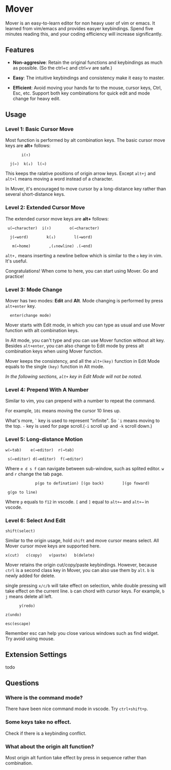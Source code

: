 # Mover

Mover is an easy-to-learn editor for non heavy user of vim or emacs. It learned from vim/emacs and provides easyer keybindings. Spend five minutes reading this, and your coding efficiency will increase significantly.

## Features

* **Non-aggresive**: Retain the original functions and keybindings as much as possible. (So the ctrl+c and ctrl+v are safe.)

* **Easy**: The intuitive keybindings and consistency make it easy to master.

* **Efficient**: Avoid moving your hands far to the mouse, cursor keys, Ctrl, Esc, etc. Support both key combinations for quick edit and mode change for heavy edit.

## Usage

### **Level 1: Basic Cursor Move**

Most function is performed by alt combination keys. The basic cursor move keys are **alt+** follows:

```
       i(↑)

  j(←)  k(↓)  l(→)
```
This keeps the ralative positions of origin arrow keys. Except `alt+j` and `alt+l` means moving a word instead of a character.

In Mover, it's encouraged to move cursor by a long-distance key rather than several short-distance keys.

### **Level 2: Extended Cursor Move**

The extended cursor move keys are **alt+** follows:
```
 u(←character)  i(↑)        o(→character)

  j(←word)        k(↓)        l(→word)

   m(←home)        ,(↓newline) .(→end)
```

`alt+,` means inserting a newline bellow which is similar to the `o` key in vim. It's useful.

Congratulations! When come to here, you can start using Mover. Go and practice!

### **Level 3: Mode Change**

Mover has two modes: **Edit** and **Alt**. Mode changing is performed by press `alt+enter` key.
```
  enter(change mode)
```

Mover starts with Edit mode, in which you can type as usual and use Mover function with alt combination keys.

In Alt mode, you can't type and you can use Mover function without alt key. Besides `alt+enter`, you can also change to Edit mode by press alt combination keys when using Mover function.

Mover keeps the consistency, and all the `alt+(key)` function in Edit Mode equals to the single `(key)` function in Alt mode.

*In the following sections, `alt+` key in Edit Mode will not be noted.*

### **Level 4: Prepend With A Number**

Similar to vim, you can prepend with a number to repeat the command.

For example, `10i` means moving the cursor 10 lines up.

What's more,  `` ` `` key is used to represent "infinite". So `` `i `` means moving to the top.
`-` key is used for page scroll.(`-i` scroll up and `-k` scroll down.)

### **Level 5: Long-distance Motion**

```
w(←tab)    e(→editor)  r(→tab)

 s(←editor) d(→editor)  f(→editor)
```
Where `e d s f` can navigate between sub-window, such as splited editor. `w` and `r` change the tab page.

```
             p(go to defination) [(go back)        ](go foward)

 g(go to line)
```
Where `p` equals to `f12` in vscode. `[` and `]` equal to `alt+←` and `alt+→` in vscode.

### **Level 6: Select And Edit**
```
shift(select)
```
Similar to the origin usage, hold `shift` and move cursor means select. All Mover cursor move keys are supported here.

```
x(cut)   c(copy)   v(paste)   b(delete)
```
Mover retains the origin cut/copy/paste keybindings. However, because `ctrl` is a second class key in Mover, you can also use them by `alt`. `b` is newly added for delete.

single pressing `x/c/b` will take effect on selection, while double pressing will take effect on the current line.
`b` can chord with cursor keys. For example, `b j` means delete all left.

```
      y(redo)

z(undo)
```

```
esc(escape)
```
Remember esc can help you close various windows such as find widget. Try avoid using mouse.
## Extension Settings
todo

## Questions
### Where is the command mode?
There have been nice command mode in vscode. Try `ctrl+shift+p`.

### Some keys take no effect.
Check if there is a keybinding conflict.

### What about the origin alt function?
Most origin alt funtion take effect by press in sequence rather than combination.

